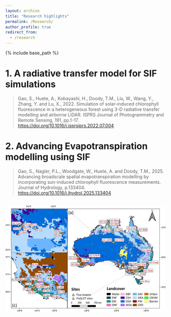 ```yaml
---
layout: archive
title: "Research highlights"
permalink: /Research/
author_profile: true
redirect_from:
  - /research
---
```


{% include base_path %}


# 1. A radiative transfer model for SIF simulations

> Gao, S., Huete, A., Kobayashi, H., Doody, T.M., Liu, W., Wang, Y., Zhang, Y. and Lu, X., 2022. Simulation of solar-induced chlorophyll fluorescence in a heterogeneous forest using 3-D radiative transfer modelling and airborne LiDAR. ISPRS Journal of Photogrammetry and Remote Sensing, 191, pp.1-17. https://doi.org/10.1016/j.isprsjprs.2022.07.004


# 2. Advancing Evapotranspiration modelling using SIF

> Gao, S., Nagler, P.L., Woodgate, W., Huete, A. and Doody, T.M., 2025. Advancing broadscale spatial evapotranspiration modelling by incorporating sun-induced chlorophyll fluorescence measurements. Journal of Hydrology, p.133404. https://doi.org/10.1016/j.jhydrol.2025.133404
 
<br/><img src='/images/SIF-ET.jpg'>